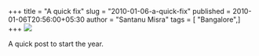 +++
title = "A quick fix"
slug = "2010-01-06-a-quick-fix"
published = 2010-01-06T20:56:00+05:30
author = "Santanu Misra"
tags = [ "Bangalore",]
+++
[![](../images/thumbnails/2010-01-06-a-quick-fix-funny-typo.jpg)](../images/2010-01-06-a-quick-fix-funny-typo.jpg)

A quick post to start the year.
